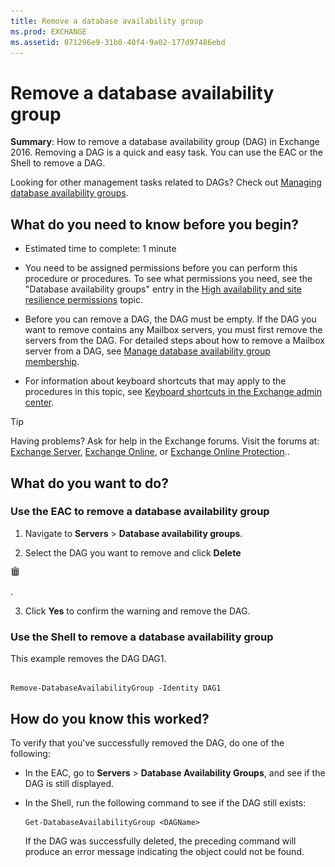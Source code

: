 ```yaml
---
title: Remove a database availability group
ms.prod: EXCHANGE
ms.assetid: 071296e9-31b0-40f4-9a02-177d97486ebd
---
```



# Remove a database availability group
 **Summary**: How to remove a database availability group (DAG) in Exchange 2016.
Removing a DAG is a quick and easy task. You can use the EAC or the Shell to remove a DAG.
  
    
    

Looking for other management tasks related to DAGs? Check out  [Managing database availability groups](http://technet.microsoft.com/library/4abde67b-4995-4a57-894f-ba76aa72341c.aspx).
## What do you need to know before you begin?


- Estimated time to complete: 1 minute
    
  
- You need to be assigned permissions before you can perform this procedure or procedures. To see what permissions you need, see the "Database availability groups" entry in the  [High availability and site resilience permissions](high-availability-and-site-resilience-permissions.md) topic.
    
  
- Before you can remove a DAG, the DAG must be empty. If the DAG you want to remove contains any Mailbox servers, you must first remove the servers from the DAG. For detailed steps about how to remove a Mailbox server from a DAG, see  [Manage database availability group membership](manage-database-availability-group-membership.md).
    
  
- For information about keyboard shortcuts that may apply to the procedures in this topic, see  [Keyboard shortcuts in the Exchange admin center](keyboard-shortcuts-in-the-exchange-admin-center.md).
    
  

> [!TIP]
> Having problems? Ask for help in the Exchange forums. Visit the forums at:  [Exchange Server](https://go.microsoft.com/fwlink/p/?linkId=60612),  [Exchange Online](https://go.microsoft.com/fwlink/p/?linkId=267542), or  [Exchange Online Protection](https://go.microsoft.com/fwlink/p/?linkId=285351).. 
  
    
    


## What do you want to do?


  
    
    

### Use the EAC to remove a database availability group


1. Navigate to **Servers** > **Database availability groups**.
    
  
2. Select the DAG you want to remove and click **Delete**
  
    
    
![Delete icon](images/ITPro_EAC_DeleteIcon.png)
  
    
    
.
    
  
3. Click **Yes** to confirm the warning and remove the DAG.
    
  

### Use the Shell to remove a database availability group

This example removes the DAG DAG1.
  
    
    

```

Remove-DatabaseAvailabilityGroup -Identity DAG1
```


## How do you know this worked?

To verify that you've successfully removed the DAG, do one of the following:
  
    
    

- In the EAC, go to **Servers** > **Database Availability Groups**, and see if the DAG is still displayed.
    
  
- In the Shell, run the following command to see if the DAG still exists:
    
  ```
  Get-DatabaseAvailabilityGroup <DAGName>
  ```


    If the DAG was successfully deleted, the preceding command will produce an error message indicating the object could not be found.
    
  

